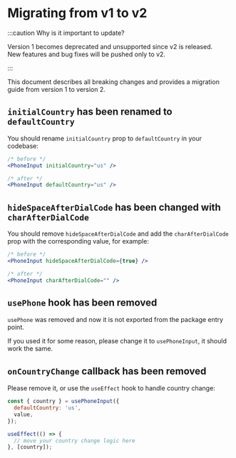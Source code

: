 # Migrating from v1 to v2

:::caution Why is it important to update?

Version 1 becomes deprecated and unsupported since v2 is released. <br/>
New features and bug fixes will be pushed only to v2.

:::

This document describes all breaking changes and provides a migration guide from version 1 to version 2.

## `initialCountry` has been renamed to `defaultCountry`

You should rename `initialCountry` prop to `defaultCountry` in your codebase:

```jsx
/* before */
<PhoneInput initialCountry="us" />

/* after */
<PhoneInput defaultCountry="us" />
```

## `hideSpaceAfterDialCode` has been changed with `charAfterDialCode`

You should remove `hideSpaceAfterDialCode` and add the `charAfterDialCode` prop with the corresponding value, for example:

```jsx
/* before */
<PhoneInput hideSpaceAfterDialCode={true} />

/* after */
<PhoneInput charAfterDialCode="" />
```

## `usePhone` hook has been removed

`usePhone` was removed and now it is not exported from the package entry point.

If you used it for some reason, please change it to `usePhoneInput`, it should work the same.

## `onCountryChange` callback has been removed

Please remove it, or use the `useEffect` hook to handle country change:

```jsx
const { country } = usePhoneInput({
  defaultCountry: 'us',
  value,
});

useEffect(() => {
  // move your country change logic here
}, [country]);
```
